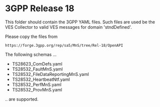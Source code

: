 # 3GPP Release 18

This folder should contain the 3GPP YAML files. Such files are used be the VES
Collector to valid VES messages for domain 'stndDefined'.

Please copy the files from
```
https://forge.3gpp.org/rep/sa5/MnS/tree/Rel-18/OpenAPI
```

The following schemas ...

 * TS28623_ComDefs.yaml
 * TS28532_FaultMnS.yaml
 * TS28532_FileDataReportingMnS.yaml
 * TS28532_HeartbeatNtf.yaml
 * TS28532_PerfMnS.yaml
 * TS28532_ProvMnS.yaml

.. are supported.
